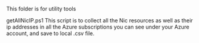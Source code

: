 This folder is for utility tools 

getAllNicIP.ps1 
This script is to collect all the Nic resources as well as their ip addresses in all the Azure subscriptions you can see under your Azure account, and save to local .csv file.

